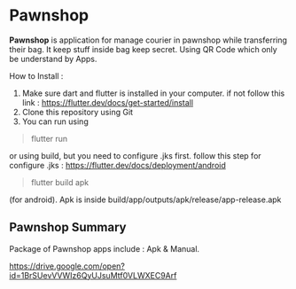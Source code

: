 
# Pawnshop  
  
**Pawnshop** is application for manage courier in pawnshop while transferring their bag. It keep stuff inside bag keep secret. Using QR Code which only be understand by Apps. 

How to Install :  
1. Make sure dart and flutter is installed in your computer. if not follow this link : https://flutter.dev/docs/get-started/install  
2. Clone this repository using Git  
3. You can run using 

> flutter run

 or using build, but you need to configure .jks first. follow this step for configure .jks : https://flutter.dev/docs/deployment/android

> flutter build apk

 (for android). Apk is inside  build/app/outputs/apk/release/app-release.apk
## Pawnshop Summary

Package of Pawnshop apps include : Apk & Manual.

https://drive.google.com/open?id=1BrSUevVVWIz6QyUJsuMtf0VLWXEC9Arf
